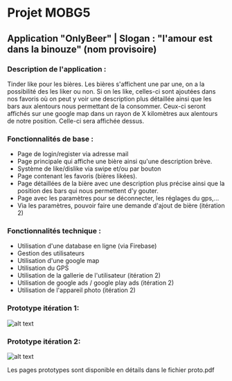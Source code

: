 # Projet MOBG5 

## Application "OnlyBeer" | Slogan : "l'amour est dans la binouze" (nom provisoire)

### Description de l'application : 

Tinder like pour les bières. Les bières s'affichent une par une, on a la possibilité des les liker ou non. Si on les like, celles-ci sont ajoutées
dans nos favoris où on peut y voir une description plus détaillée ainsi que les bars aux alentours nous permettant de la consommer. Ceux-ci seront affichés sur une google map dans un rayon de X kilomètres aux alentours de notre position. Celle-ci sera affichée dessus.  

### Fonctionnalités de base : 

- Page de login/register via adresse mail
- Page principale qui affiche une bière ainsi qu'une description brève.
- Système de like/dislike via swipe et/ou par bouton
- Page contenant les favoris (bières likées).
- Page détaillées de la bière avec une description plus précise ainsi que la position des bars qui nous permettent d'y gouter.   
- Page avec les paramètres pour se déconnecter, les réglages du gps,...
- Via les paramètres, pouvoir faire une demande d'ajout de bière (itération 2)

### Fonctionnalités technique : 

- Utilisation d'une database en ligne (via Firebase)
- Gestion des utilisateurs
- Utilisation d'une google map
- Utilisation du GPS
- Utilisation de la gallerie de l'utilisateur (itération 2)
- Utilisation de google ads / google play ads (itération 2)
- Utilisation de l'appareil photo (itération 2)

### Prototype itération 1: 

![alt text](https://cdn.discordapp.com/attachments/913918732647170078/1033008918705745930/prototype_iteration_1.png)

### Prototype itération 2: 

![alt text](https://media.discordapp.net/attachments/913918732647170078/1032994416455077898/unknown.png?width=936&height=670)

Les pages prototypes sont disponible en détails dans le fichier proto.pdf


